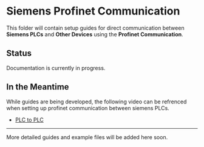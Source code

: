 # Siemens Profinet Communication

This folder will contain setup guides for direct communication between **Siemens PLCs** and **Other Devices** using the **Profinet Communication**.

## Status

Documentation is currently in progress.

## In the Meantime

While guides are being developed, the following video can be refrenced when setting up profinet communication between siemens PLCs.

- [PLC to PLC](https://www.youtube.com/watch?v=jylzNqeAE3E)

---

More detailed guides and example files will be added here soon.
